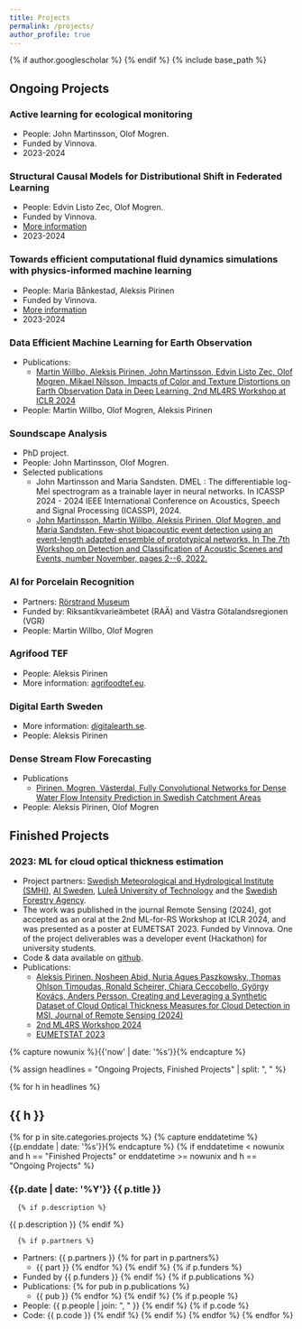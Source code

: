 ```yaml
---
title: Projects
permalink: /projects/
author_profile: true
---
```

{% if author.googlescholar %}
{% endif %}
{% include base_path %}

## Ongoing Projects

### Active learning for ecological monitoring

* People: John Martinsson, Olof Mogren.
* Funded by Vinnova.
* 2023-2024

### Structural Causal Models for Distributional Shift in Federated Learning

* People: Edvin Listo Zec, Olof Mogren.
* Funded by Vinnova.
* [More information](https://www.vinnova.se/en/p/structural-causal-models-for-distributional-shift-in-federated-learning/)
* 2023-2024

### Towards efficient computational fluid dynamics simulations with physics-informed machine learning

* People: Maria Bånkestad, Aleksis Pirinen
* Funded by Vinnova.
* [More information](https://www.vinnova.se/en/p/towards-efficient-computational-fluid-dynamics-simulations-with-physics-informed-machine-learning/)
* 2023-2024

### Data Efficient Machine Learning for Earth Observation

* Publications:
    - [Martin Willbo, Aleksis Pirinen, John Martinsson, Edvin Listo Zec, Olof Mogren, Mikael Nilsson, Impacts of Color and Texture Distortions on Earth Observation Data in Deep Learning, 2nd ML4RS Workshop at ICLR 2024](https://arxiv.org/abs/2403.04385)
* People: Martin Willbo, Olof Mogren, Aleksis Pirinen

### Soundscape Analysis

* PhD project.
* People: John Martinsson, Olof Mogren.
* Selected publications
    - John Martinsson and Maria Sandsten. DMEL : The differentiable log-Mel spectrogram as a trainable layer in neural networks. In ICASSP 2024 - 2024 IEEE International Conference on Acoustics, Speech and Signal Processing (ICASSP), 2024.
    - [John Martinsson, Martin Willbo, Aleksis Pirinen, Olof Mogren, and Maria Sandsten. Few-shot bioacoustic event detection using an event-length adapted ensemble of prototypical networks. In The 7th Workshop on Detection and Classification of Acoustic Scenes and Events, number November, pages 2--6, 2022.](https://dcase.community/documents/workshop2022/proceedings/DCASE2022Workshop_Martinsson_13.pdf)

### AI for Porcelain Recognition

* Partners: [Rörstrand Museum](https://rorstrand-museum.se/)
* Funded by: Riksantikvarieämbetet (RAÄ) and Västra Götalandsregionen (VGR)
* People: Martin Willbo, Olof Mogren

### Agrifood TEF

* People: Aleksis Pirinen
* More information: [agrifoodtef.eu](https://www.agrifoodtef.eu/).

### Digital Earth Sweden

* More information: [digitalearth.se](https://digitalearth.se).
* People: Aleksis Pirinen

### Dense Stream Flow Forecasting

* Publications 
    - [Pirinen, Mogren, Västerdal, Fully Convolutional Networks for Dense Water Flow Intensity Prediction in Swedish Catchment Areas](https://arxiv.org/abs/2304.01658)
* People: Aleksis Pirinen, Olof Mogren

## Finished Projects

### 2023: ML for cloud optical thickness estimation

* Project partners: [Swedish Meteorological and Hydrological Institute (SMHI)](https://www.smhi.se/en/about-smhi/who-we-are/who-we-are-1.83748), [AI Sweden](https://www.ai.se/en), [Luleå University of Technology](https://www.ltu.se/?l=en) and the [Swedish Forestry Agency](https://www.skogsstyrelsen.se/).
* The work was published in the journal Remote Sensing (2024), got accepted as an oral at the 2nd ML-for-RS Workshop at ICLR 2024, and was presented as a poster at EUMETSAT 2023. Funded by Vinnova. One of the project deliverables was a developer event (Hackathon) for university students.
* Code & data available on [github](https://github.com/aleksispi/ml-cloud-opt-thick).
* Publications:
    - [Aleksis Pirinen, Nosheen Abid, Nuria Agues Paszkowsky, Thomas Ohlson Timoudas, Ronald Scheirer, Chiara Ceccobello, György Kovács, Anders Persson, Creating and Leveraging a Synthetic Dataset of Cloud Optical Thickness Measures for Cloud Detection in MSI, Journal of Remote Sensing (2024)](https://doi.org/10.3390/rs16040694)
    - [2nd ML4RS Workshop 2024](https://ml-for-rs.github.io/iclr2024/)
    - [EUMETSTAT 2023](https://www.eumetsat.int/eumetsat-meteorological-satellite-conference-2023)

{% capture nowunix %}{{'now' | date: '%s'}}{% endcapture %}

{% assign headlines = "Ongoing Projects, Finished Projects" | split: ", " %}

{% for h in headlines %}

## {{ h }}

  {% for p in site.categories.projects %}
    {% capture enddatetime %}{{p.enddate | date: '%s'}}{% endcapture %}
    {% if enddatetime < nowunix and h == "Finished Projects" or enddatetime >= nowunix and h == "Ongoing Projects" %}

### {{p.date | date: '%Y'}} {{ p.title }}

      {% if p.description %}
{{ p.description }}
      {% endif %}

      {% if p.partners %}
* Partners: {{ p.partners }}
      {% for part in p.partners%}
    - {{ part }}
      {% endfor %}
      {% endif %}
      {% if p.funders %}
* Funded by {{ p.funders }}
      {% endif %}
      {% if p.publications %}
* Publications:
      {% for pub in p.publications %}
    - {{ pub }}
      {% endfor %}
      {% endif %}
      {% if p.people %}
* People: {{ p.people | join: ", " }}
      {% endif %}
      {% if p.code %}
* Code: {{ p.code }}
      {% endif %}
    {% endif %}
  {% endfor %}
{% endfor %}

